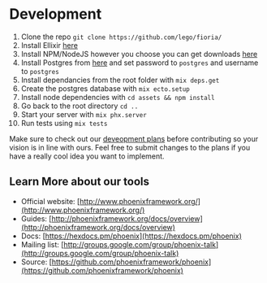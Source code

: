# Development

1. Clone the repo `git clone https://github.com/lego/fioria/`
2. Install Ellixir [here](https://elixir-lang.org/install.html)
3. Install NPM/NodeJS however you choose you can get downloads [here](https://nodejs.org/en/download/)
4. Install Postgres from [here](http://postgresguide.com/setup/install.html) and set password to `postgres` and username to `postgres` 
5. Install dependancies from the root folder with `mix deps.get`
6. Create the postgres database with `mix ecto.setup`
7. Install node dependencies with `cd assets && npm install`
8. Go back to the root directory `cd ..`
9. Start your server with `mix phx.server`
10. Run tests using `mix tests`

Make sure to check out our [deveopment plans](devplans.md) before contributing so your vision is in line with ours. Feel free to submit changes to the plans if you have a really cool idea you want to implement.

## Learn More about our tools

- Official website: [http://www.phoenixframework.org/](http://www.phoenixframework.org/)
- Guides: [http://phoenixframework.org/docs/overview](http://phoenixframework.org/docs/overview)
- Docs: [https://hexdocs.pm/phoenix](https://hexdocs.pm/phoenix)
- Mailing list: [http://groups.google.com/group/phoenix-talk](http://groups.google.com/group/phoenix-talk)
- Source: [https://github.com/phoenixframework/phoenix](https://github.com/phoenixframework/phoenix)
